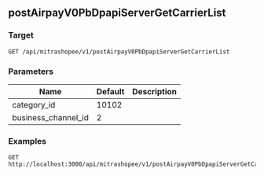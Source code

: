 ## postAirpayV0PbDpapiServerGetCarrierList


### Target
```
GET /api/mitrashopee/v1/postAirpayV0PbDpapiServerGetCarrierList
```

### Parameters
Name | Default | Description
--- | --- | ---
category_id|10102|
business_channel_id|2|



### Examples

```
GET http://localhost:3000/api/mitrashopee/v1/postAirpayV0PbDpapiServerGetCarrierList
```

